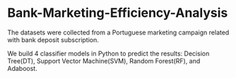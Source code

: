 # Bank-Marketing-Efficiency-Analysis

The datasets were collected from a Portuguese marketing campaign related with bank deposit subscription. 

We build 4 classifier models in Python to predict the results: Decision Tree(DT), Support Vector Machine(SVM), Random Forest(RF), and Adaboost.
